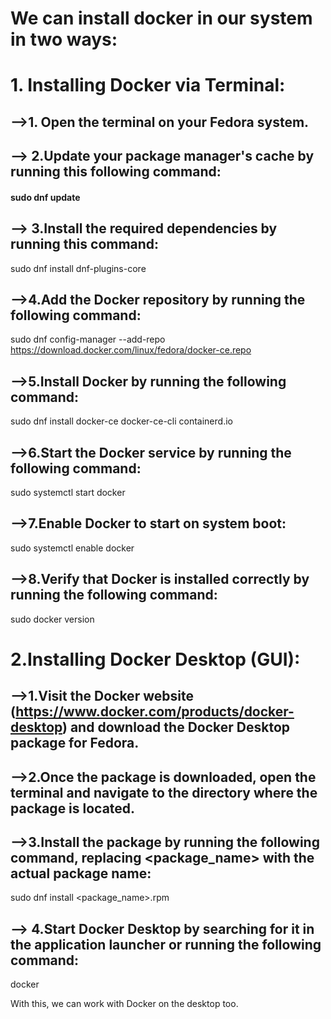 # We can install docker in our system in two ways: 
# 1. Installing Docker via Terminal:

## -->1. Open the terminal on your Fedora system.

## --> 2.Update your package manager's cache by running this following command:

#### sudo dnf update




## --> 3.Install the required dependencies by running this  command:
sudo dnf install dnf-plugins-core

## -->4.Add the Docker repository by running the following command:

sudo dnf config-manager --add-repo https://download.docker.com/linux/fedora/docker-ce.repo


## -->5.Install Docker by running the following command:
sudo dnf install docker-ce docker-ce-cli containerd.io



## -->6.Start the Docker service by running the following command:
sudo systemctl start docker

## -->7.Enable Docker to start on system boot:

sudo systemctl enable docker


## -->8.Verify that Docker is installed correctly by running the following command:

sudo docker version


#  2.Installing Docker Desktop (GUI):

##  -->1.Visit the Docker website (https://www.docker.com/products/docker-desktop) and download the Docker Desktop package for Fedora.

## -->2.Once the package is downloaded, open the terminal and navigate to the directory where the package is located.

## -->3.Install the package by running the following command, replacing <package_name> with the actual package name:

sudo dnf install <package_name>.rpm


## --> 4.Start Docker Desktop by searching for it in the application launcher or running the following command:

docker


With this, we can work with Docker on the desktop too.


